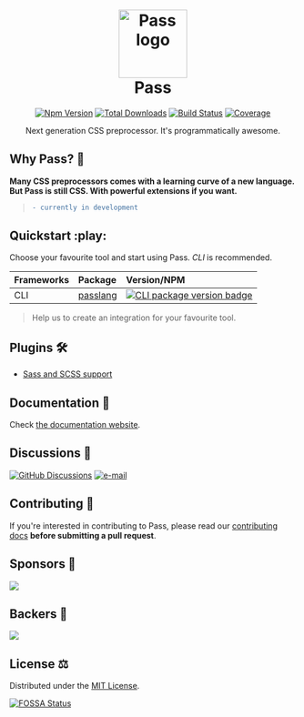 <h1 align="center">
  <a href="#nolink">
    <img src="https://github.com/ksenginew/pass/raw/main/pass.png" alt="Pass logo" height="120" width="120"/><br>
  </a>
  Pass
</h1>

<p align="center">
  <a href="https://www.npmjs.com/package/passlang"><img src="https://img.shields.io/npm/v/passlang.svg?color=0EA5E9" alt="Npm Version"></a>
  <a href="https://www.npmjs.com/package/passlang"><img src="https://img.shields.io/npm/dt/passlang.svg?color=1388bd" alt="Total Downloads"></a>
  <a href="https://github.com/ksenginew/pass/actions"><img src="https://img.shields.io/github/workflow/status/ksenginew/pass/CI" alt="Build Status"></a>
  <a href="https://codecov.io/gh/ksenginew/pass"><img src="https://img.shields.io/codecov/c/github/ksenginew/pass/dev.svg?sanitize=true" alt="Coverage"></a>
</p>

<p align="center">Next generation CSS preprocessor. It's programmatically awesome.</p>

## Why Pass? 🤔

**Many CSS preprocessors comes with a learning curve of a new language.
But Pass is still CSS. With powerful extensions if you want.**

> ```diff
> - currently in development
> ```

## Quickstart :play:

Choose your favourite tool and start using Pass. _CLI_ is recommended.

| Frameworks | Package | Version/NPM |
| :-- | :-- | :-- |
| CLI | [passlang](https://github.com/ksenginew/pass/tree/main/packages/passlang#readme) | [![CLI package version badge](https://img.shields.io/npm/v/passlang?label=&color=0EA5E9)](https://www.npmjs.com/package/passlang) |

> Help us to create an integration for your favourite tool.

## Plugins 🛠
- [Sass and SCSS support](https://github.com/ksenginew/pass/tree/main/packages/sass#readme)

## Documentation 📖

Check [the documentation website](https://passlang.vercel.app).

## Discussions 💬

[![GitHub Discussions](https://img.shields.io/badge/Discussions-181717?style=for-the-badge&logo=github&logoColor=white)](https://github.com/ksenginew/pass/discussions)
[![e-mail](https://img.shields.io/badge/Email-EA4335?style=for-the-badge&logo=gmail&logoColor=white)](mailto:ksengine.github@gmail.com)

## Contributing 🤝

If you're interested in contributing to Pass, please read our [contributing docs](https://github.com/ksenginew/pass/blob/main/CONTRIBUTING.md) **before submitting a pull request**.

## Sponsors 💸

<a href="https://opencollective.com/pass" target="_blank">
    <img src="https://opencollective.com/pass/sponsors.svg">
</a>

## Backers 🍩
<a href="https://opencollective.com/pass" target="_blank">
    <img src="https://opencollective.com/pass/backers.svg">
</a>

## License ⚖️

Distributed under the [MIT License](https://github.com/ksenginew/pass/blob/main/LICENSE).

[![FOSSA Status](https://app.fossa.com/api/projects/git%2Bgithub.com%2Fksenginew%2Fpass.svg?type=large)](https://app.fossa.com/projects/git%2Bgithub.com%2Fksenginew%2Fpass?ref=badge_large)

